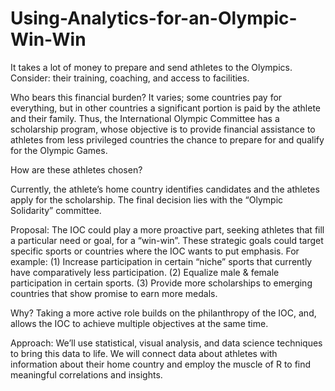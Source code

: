 # Using-Analytics-for-an-Olympic-Win-Win
It takes a lot of money to prepare and send athletes to the Olympics. Consider: their training, coaching, and access to facilities. 

Who bears this financial burden? It varies; some countries pay for everything, but in other countries a significant portion is paid by the athlete and their family.  Thus, the International Olympic Committee has a scholarship program, whose objective is to provide financial assistance to athletes from less privileged countries the chance to prepare for and qualify for the Olympic Games. 

How are these athletes chosen? 

Currently, the athlete’s home country identifies candidates and the athletes apply for the scholarship. The final decision lies with the “Olympic Solidarity” committee.  

Proposal: The IOC could play a more proactive part, seeking athletes that fill a particular need or goal, for a “win-win”. These strategic goals could target specific sports or countries where the IOC wants to put emphasis. For example: 
(1) Increase participation in certain “niche” sports that currently have comparatively less participation. 
(2) Equalize male &amp; female participation in certain sports. 
(3) Provide more scholarships to emerging countries that show promise to earn more medals.

Why? Taking a more active role builds on the philanthropy of the IOC, and, allows the IOC to achieve multiple objectives at the same time.

Approach: We’ll use statistical, visual analysis, and data science techniques to bring this data to life. We will connect data about athletes with information about their home country and employ the muscle of R to find meaningful correlations and insights.  
